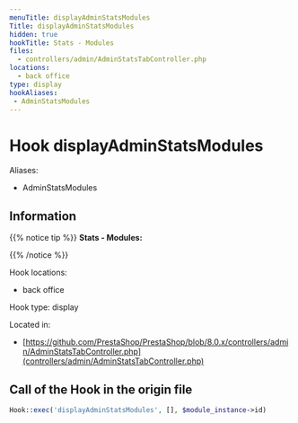 ```yaml
---
menuTitle: displayAdminStatsModules
Title: displayAdminStatsModules
hidden: true
hookTitle: Stats - Modules
files:
  - controllers/admin/AdminStatsTabController.php
locations:
  - back office
type: display
hookAliases:
 - AdminStatsModules
---
```


# Hook displayAdminStatsModules

Aliases: 
 - AdminStatsModules



## Information

{{% notice tip %}}
**Stats - Modules:** 


{{% /notice %}}

Hook locations: 
  - back office

Hook type: display

Located in: 
  - [https://github.com/PrestaShop/PrestaShop/blob/8.0.x/controllers/admin/AdminStatsTabController.php](controllers/admin/AdminStatsTabController.php)

## Call of the Hook in the origin file

```php
Hook::exec('displayAdminStatsModules', [], $module_instance->id)
```